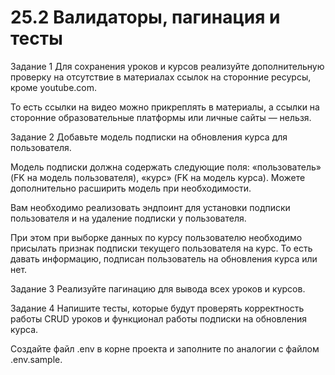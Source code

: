 # 25.2 Валидаторы, пагинация и тесты

Задание 1
Для сохранения уроков и курсов реализуйте дополнительную проверку на отсутствие в материалах 
ссылок на сторонние ресурсы, кроме youtube.com.

То есть ссылки на видео можно прикреплять в материалы, а ссылки на сторонние образовательные 
платформы или личные сайты — нельзя.

Задание 2
Добавьте модель подписки на обновления курса для пользователя.

Модель подписки должна содержать следующие поля: «пользователь» (FK на модель пользователя), 
«курс» (FK на модель курса). Можете дополнительно расширить модель при необходимости.

Вам необходимо реализовать эндпоинт для установки подписки пользователя и на 
удаление подписки у пользователя.

При этом при выборке данных по курсу пользователю необходимо присылать признак подписки текущего 
пользователя на курс. То есть давать информацию, подписан пользователь на обновления курса или нет.

Задание 3
Реализуйте пагинацию для вывода всех уроков и курсов.

Задание 4
Напишите тесты, которые будут проверять корректность работы CRUD уроков и функционал работы подписки на обновления курса.



Создайте файл .env в корне проекта и заполните по аналогии с файлом .env.sample.